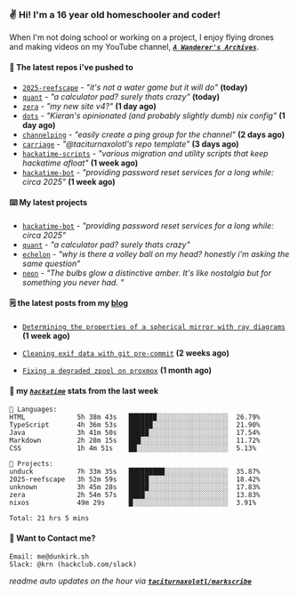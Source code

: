 ### ✌️ Hi! I'm a 16 year old homeschooler and coder!

When I'm not doing school or working on a project, I enjoy flying drones and making videos on my YouTube channel, [**_`A Wanderer's Archives`_**](https://youtube.com/@wanderer.archives).

#### 👷 The latest repos i've pushed to

- [`2025-reefscape`](https://github.com/df1317/2025-reefscape) - _"it's not a water game but it will do"_ **(today)**
- [`quant`](https://github.com/taciturnaxolotl/quant) - _"a calculator pad? surely thats crazy"_ **(today)**
- [`zera`](https://github.com/taciturnaxolotl/zera) - _"my new site v4?"_ **(1 day ago)**
- [`dots`](https://github.com/taciturnaxolotl/dots) - _"Kieran's opinionated (and probably slightly dumb) nix config"_ **(1 day ago)**
- [`channelping`](https://github.com/taciturnaxolotl/channelping) - _"easily create a ping group for the channel"_ **(2 days ago)**
- [`carriage`](https://github.com/taciturnaxolotl/carriage) - _"@taciturnaxolotl's repo template"_ **(3 days ago)**
- [`hackatime-scripts`](https://github.com/taciturnaxolotl/hackatime-scripts) - _"various migration and utility scripts that keep hackatime afloat"_ **(1 week ago)**
- [`hackatime-bot`](https://github.com/taciturnaxolotl/hackatime-bot) - _"providing password reset services for a long while: circa 2025"_ **(1 week ago)**

#### ⌨️ My latest projects

- [`hackatime-bot`](https://github.com/taciturnaxolotl/hackatime-bot) - _"providing password reset services for a long while: circa 2025"_
- [`quant`](https://github.com/taciturnaxolotl/quant) - _"a calculator pad? surely thats crazy"_
- [`echelon`](https://github.com/taciturnaxolotl/echelon) - _"why is there a volley ball on my head? honestly i'm asking the same question"_
- [`neon`](https://github.com/taciturnaxolotl/neon) - _"The bulbs glow a distinctive amber. It's like nostalgia but for something you never had. "_

#### 🗒️ the latest posts from my [blog](https://dunkirk.sh)

- [`Determining the properties of a spherical mirror with ray diagrams`](https://dunkirk.sh/blog/spherical-ray-diagrams/) **(1 week ago)**

- [`Cleaning exif data with git pre-commit`](https://dunkirk.sh/blog/remove-exif-git-hook/) **(2 weeks ago)**

- [`Fixing a degraded zpool on proxmox`](https://dunkirk.sh/blog/degraded-zpool-proxmox/) **(1 month ago)**



#### 📡 my [_`hackatime`_](https://waka.hackclub.com) stats from the last week

```text
💾 Languages:
HTML             5h 38m 43s   ███████░░░░░░░░░░░░░░░░░░  26.79%
TypeScript       4h 36m 53s   ██████░░░░░░░░░░░░░░░░░░░  21.90%
Java             3h 41m 50s   █████░░░░░░░░░░░░░░░░░░░░  17.54%
Markdown         2h 28m 15s   ███░░░░░░░░░░░░░░░░░░░░░░  11.72%
CSS              1h 4m 51s    ██░░░░░░░░░░░░░░░░░░░░░░░  5.13%

💼 Projects:
unduck           7h 33m 35s   █████████░░░░░░░░░░░░░░░░  35.87%
2025-reefscape   3h 52m 59s   █████░░░░░░░░░░░░░░░░░░░░  18.42%
unknown          3h 45m 28s   █████░░░░░░░░░░░░░░░░░░░░  17.83%
zera             2h 54m 57s   ████░░░░░░░░░░░░░░░░░░░░░  13.83%
nixos            49m 29s      █░░░░░░░░░░░░░░░░░░░░░░░░  3.91%

Total: 21 hrs 5 mins
```

#### 📮 Want to Contact me?

```text
Email: me@dunkirk.sh
Slack: @krn (hackclub.com/slack)
```

_readme auto updates on the hour via [**`taciturnaxolotl/markscribe`**](https://github.com/taciturnaxolotl/markscribe)_

